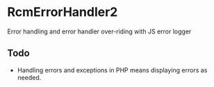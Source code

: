 # RcmErrorHandler2 #

Error handling and error handler over-riding with JS error logger

## Todo ##

- Handling errors and exceptions in PHP means displaying errors as needed.
